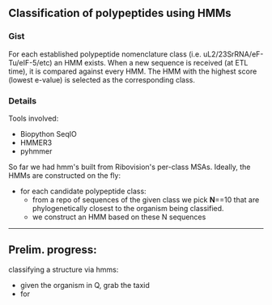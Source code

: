 ## Classification of polypeptides using HMMs

### Gist

For each established polypeptide nomenclature class (i.e. uL2/23SrRNA/eF-Tu/eIF-5/etc) an HMM exists. When a new sequence is received (at ETL time), it is compared against every HMM. The HMM with the highest score (lowest e-value) is selected as the corresponding class.


### Details

Tools involved:
- Biopython SeqIO
- HMMER3
- pyhmmer

So far we had hmm's built from Ribovision's per-class MSAs. Ideally, the HMMs are constructed on the fly:

- for each candidate polypeptide class:
    - from a repo of sequences of the given class we pick **N**==10 that are phylogenetically closest to the organism being classified. 
    - we construct an HMM based on these N sequences 
    


------------------

## Prelim. progress:

classifying a structure via hmms:
- given the organism in Q, grab the taxid
- for 
